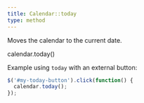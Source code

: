 ```yaml
---
title: Calendar::today
type: method
---
```


Moves the calendar to the current date.

<div class='spec' markdown='1'>
calendar.today()
</div>

Example using `today` with an external button:

```js
$('#my-today-button').click(function() {
  calendar.today();
});
```
